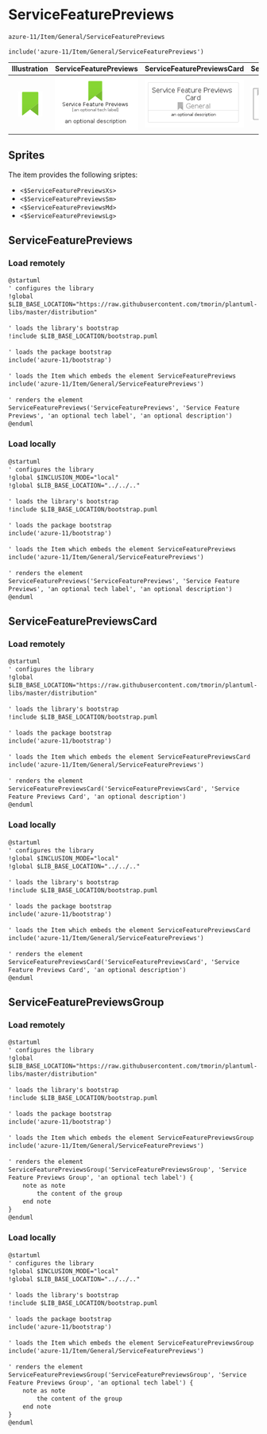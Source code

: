 # ServiceFeaturePreviews


```text
azure-11/Item/General/ServiceFeaturePreviews
```

```text
include('azure-11/Item/General/ServiceFeaturePreviews')
```



| Illustration | ServiceFeaturePreviews | ServiceFeaturePreviewsCard | ServiceFeaturePreviewsGroup |
| :---: | :---: | :---: | :---: |
| ![illustration for Illustration](../../../azure-11/Item/General/ServiceFeaturePreviews.png) | ![illustration for ServiceFeaturePreviews](../../../azure-11/Item/General/ServiceFeaturePreviews.Local.png) | ![illustration for ServiceFeaturePreviewsCard](../../../azure-11/Item/General/ServiceFeaturePreviewsCard.Local.png) | ![illustration for ServiceFeaturePreviewsGroup](../../../azure-11/Item/General/ServiceFeaturePreviewsGroup.Local.png) |



## Sprites
The item provides the following sriptes:

- `<$ServiceFeaturePreviewsXs>`
- `<$ServiceFeaturePreviewsSm>`
- `<$ServiceFeaturePreviewsMd>`
- `<$ServiceFeaturePreviewsLg>`





## ServiceFeaturePreviews

### Load remotely
```plantuml
@startuml
' configures the library
!global $LIB_BASE_LOCATION="https://raw.githubusercontent.com/tmorin/plantuml-libs/master/distribution"

' loads the library's bootstrap
!include $LIB_BASE_LOCATION/bootstrap.puml

' loads the package bootstrap
include('azure-11/bootstrap')

' loads the Item which embeds the element ServiceFeaturePreviews
include('azure-11/Item/General/ServiceFeaturePreviews')

' renders the element
ServiceFeaturePreviews('ServiceFeaturePreviews', 'Service Feature Previews', 'an optional tech label', 'an optional description')
@enduml
```

### Load locally
```plantuml
@startuml
' configures the library
!global $INCLUSION_MODE="local"
!global $LIB_BASE_LOCATION="../../.."

' loads the library's bootstrap
!include $LIB_BASE_LOCATION/bootstrap.puml

' loads the package bootstrap
include('azure-11/bootstrap')

' loads the Item which embeds the element ServiceFeaturePreviews
include('azure-11/Item/General/ServiceFeaturePreviews')

' renders the element
ServiceFeaturePreviews('ServiceFeaturePreviews', 'Service Feature Previews', 'an optional tech label', 'an optional description')
@enduml
```

## ServiceFeaturePreviewsCard

### Load remotely
```plantuml
@startuml
' configures the library
!global $LIB_BASE_LOCATION="https://raw.githubusercontent.com/tmorin/plantuml-libs/master/distribution"

' loads the library's bootstrap
!include $LIB_BASE_LOCATION/bootstrap.puml

' loads the package bootstrap
include('azure-11/bootstrap')

' loads the Item which embeds the element ServiceFeaturePreviewsCard
include('azure-11/Item/General/ServiceFeaturePreviews')

' renders the element
ServiceFeaturePreviewsCard('ServiceFeaturePreviewsCard', 'Service Feature Previews Card', 'an optional description')
@enduml
```

### Load locally
```plantuml
@startuml
' configures the library
!global $INCLUSION_MODE="local"
!global $LIB_BASE_LOCATION="../../.."

' loads the library's bootstrap
!include $LIB_BASE_LOCATION/bootstrap.puml

' loads the package bootstrap
include('azure-11/bootstrap')

' loads the Item which embeds the element ServiceFeaturePreviewsCard
include('azure-11/Item/General/ServiceFeaturePreviews')

' renders the element
ServiceFeaturePreviewsCard('ServiceFeaturePreviewsCard', 'Service Feature Previews Card', 'an optional description')
@enduml
```

## ServiceFeaturePreviewsGroup

### Load remotely
```plantuml
@startuml
' configures the library
!global $LIB_BASE_LOCATION="https://raw.githubusercontent.com/tmorin/plantuml-libs/master/distribution"

' loads the library's bootstrap
!include $LIB_BASE_LOCATION/bootstrap.puml

' loads the package bootstrap
include('azure-11/bootstrap')

' loads the Item which embeds the element ServiceFeaturePreviewsGroup
include('azure-11/Item/General/ServiceFeaturePreviews')

' renders the element
ServiceFeaturePreviewsGroup('ServiceFeaturePreviewsGroup', 'Service Feature Previews Group', 'an optional tech label') {
    note as note
        the content of the group
    end note
}
@enduml
```

### Load locally
```plantuml
@startuml
' configures the library
!global $INCLUSION_MODE="local"
!global $LIB_BASE_LOCATION="../../.."

' loads the library's bootstrap
!include $LIB_BASE_LOCATION/bootstrap.puml

' loads the package bootstrap
include('azure-11/bootstrap')

' loads the Item which embeds the element ServiceFeaturePreviewsGroup
include('azure-11/Item/General/ServiceFeaturePreviews')

' renders the element
ServiceFeaturePreviewsGroup('ServiceFeaturePreviewsGroup', 'Service Feature Previews Group', 'an optional tech label') {
    note as note
        the content of the group
    end note
}
@enduml
```

